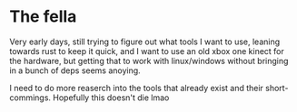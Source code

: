 # The fella
Very early days, still trying to figure out what tools I want to use, leaning towards rust to keep it quick, and I want to use an old xbox one kinect for the hardware, but getting that to work with linux/windows without bringing in a bunch of deps seems anoying.

I need to do more reaserch into the tools that already exist and their short-commings. Hopefully this doesn't die lmao
